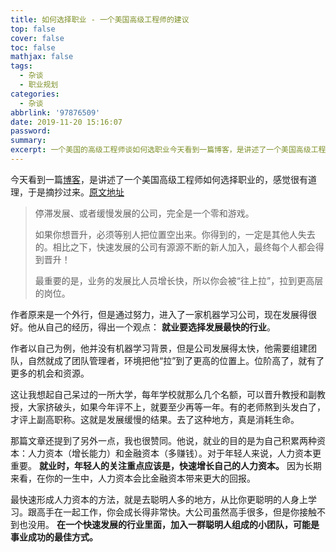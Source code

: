 ```yaml
---
title: 如何选择职业 - 一个美国高级工程师的建议
top: false
cover: false
toc: false
mathjax: false
tags:
  - 杂谈
  - 职业规划
categories:
  - 杂谈
abbrlink: '97876509'
date: 2019-11-20 15:16:07
password:
summary:
excerpt: 一个美国的高级工程师谈如何选职业今天看到一篇博客，是讲述了一个美国高级工程师如何选择职业的。
---
```


今天看到一篇[博客](https://github.com/ruanyf/weekly/blob/master/docs/issue-82.md)，是讲述了一个美国高级工程师如何选择职业的，感觉很有道理，于是摘抄过来。[原文地址](https://erikbern.com/2019/09/12/misc-unsolicited-career-advice.html)

> 停滞发展、或者缓慢发展的公司，完全是一个零和游戏。
>
> 如果你想晋升，必须等别人把位置空出来。你得到的，一定是其他人失去的。相比之下，快速发展的公司有源源不断的新人加入，最终每个人都会得到晋升！
>
> 最重要的是，业务的发展比人员增长快，所以你会被“往上拉”，拉到更高层的岗位。

作者原来是一个外行，但是通过努力，进入了一家机器学习公司，现在发展得很好。他从自己的经历，得出一个观点： **就业要选择发展最快的行业**。

作者以自己为例，他并没有机器学习背景，但是公司发展得太快，他需要组建团队，自然就成了团队管理者，环境把他“拉”到了更高的位置上。位阶高了，就有了更多的机会和资源。

这让我想起自己呆过的一所大学，每年学校就那么几个名额，可以晋升教授和副教授，大家挤破头，如果今年评不上，就要至少再等一年。有的老师熬到头发白了，才评上副高职称。这就是发展缓慢的结果。去了这种地方，真是消耗生命。

那篇文章还提到了另外一点，我也很赞同。他说，就业的目的是为自己积累两种资本：人力资本（增长能力）和金融资本（多赚钱）。对于年轻人来说，人力资本更重要。 **就业时，年轻人的关注重点应该是，快速增长自己的人力资本。** 因为长期来看，在你的一生中，人力资本会比金融资本带来更大的回报。

最快速形成人力资本的方法，就是去聪明人多的地方，从比你更聪明的人身上学习。跟高手在一起工作，你会成长得非常快。大公司虽然高手很多，但是你接触不到也没用。 **在一个快速发展的行业里面，加入一群聪明人组成的小团队，可能是事业成功的最佳方式。**

